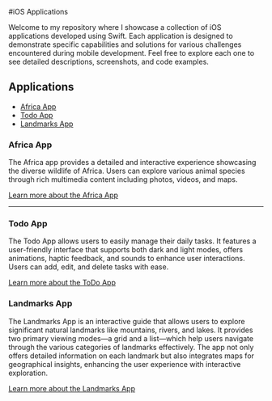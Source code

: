 #iOS Applications

Welcome to my repository where I showcase a collection of iOS applications developed using Swift. Each application is designed to demonstrate specific capabilities and solutions for various challenges encountered during mobile development. Feel free to explore each one to see detailed descriptions, screenshots, and code examples.

## Applications

- [Africa App](#africa-app)
- [Todo App](#todo-app)
- [Landmarks App](#landmarks-app)

### Africa App

The Africa app provides a detailed and interactive experience showcasing the diverse wildlife of Africa. Users can explore various animal species through rich multimedia content including photos, videos, and maps.

[Learn more about the Africa App](apps/AfricaApp.md)

---

### Todo App

The Todo App allows users to easily manage their daily tasks. It features a user-friendly interface that supports both dark and light modes, offers animations, haptic feedback, and sounds to enhance user interactions. Users can add, edit, and delete tasks with ease.

[Learn more about the ToDo App](apps/TodoApp.md)

### Landmarks App

The Landmarks App is an interactive guide that allows users to explore significant natural landmarks like mountains, rivers, and lakes. It provides two primary viewing modes—a grid and a list—which help users navigate through the various categories of landmarks effectively. The app not only offers detailed information on each landmark but also integrates maps for geographical insights, enhancing the user experience with interactive exploration.

[Learn more about the Landmarks App](apps/LandmarksApp.md)
